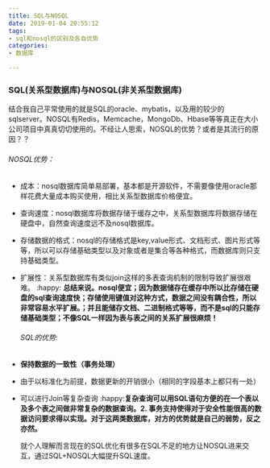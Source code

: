 ```yaml
---
title: SQL与NOSQL
date: 2019-01-04 20:55:12
tags: 
- sql和nosql的区别及各自优势
categories:
- 数据库

---
```


### SQL(关系型数据库)与NOSQL(非关系型数据库)
   结合我自己平常使用的就是SQL的oracle、mybatis，以及用的较少的sqlserver。NOSQL有Redis，Memcache，MongoDb、Hbase等等真正在大小公司项目中真真切切使用的。不经让人思索，NOSQL的优势？或者是其流行的原因？？
   ###### NOSQL优势：

- 成本：nosql数据库简单易部署，基本都是开源软件，不需要像使用oracle那样花费大量成本购买使用，相比关系型数据库价格便宜。

- 查询速度：nosql数据库将数据存储于缓存之中，关系型数据库将数据存储在硬盘中，自然查询速度远不及nosql数据库。

- 存储数据的格式：nosql的存储格式是key,value形式、文档形式、图片形式等等，所以可以存储基础类型以及对象或者是集合等各种格式，而数据库则只支持基础类型。

- 扩展性：关系型数据库有类似join这样的多表查询机制的限制导致扩展很艰难。
   :happy: **总结来说。nosql便宜；因为数据储存在缓存中所以比存储在硬盘的sql查询速度快；存储使用键值对这种方式，数据之间没有耦合性，所以非常容易水平扩展。；并且能储存文档、二进制格式等等，而不是sql的只能存储基础类型；不像SQL一样因为表与表之间的关系扩展很麻烦！**

   ###### SQL的优势:

- **保持数据的一致性（事务处理）**  <!--最大优势-->

- 由于以标准化为前提，数据更新的开销很小（相同的字段基本上都只有一处）

- 可以进行Join等复杂查询
   :happy:**复杂查询可以用SQL语句方便的在一个表以及多个表之间做非常复杂的数据查询。2. 事务支持使得对于安全性能很高的数据访问要求得以实现。对于这两类数据库，对方的优势就是自己的弱势，反之亦然。**
   
   就个人理解而言现在的SQL优化有很多在SQL不足的地方让NOSQL进来交互，通过SQL+NOSQL大幅提升SQL速度。
